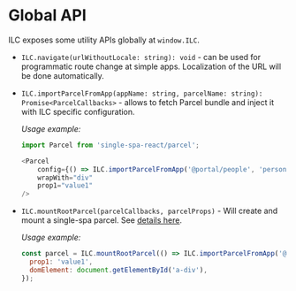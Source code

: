 # Global API

ILC exposes some utility APIs globally at `window.ILC`.

* `ILC.navigate(urlWithoutLocale: string): void` - can be used for programmatic route change at simple apps. 
Localization of the URL will be done automatically.
* `ILC.importParcelFromApp(appName: string, parcelName: string): Promise<ParcelCallbacks>` - allows to fetch Parcel bundle and inject it with ILC specific configuration.

    _Usage example:_
    ```javascript
    import Parcel from 'single-spa-react/parcel';
  
    <Parcel
        config={() => ILC.importParcelFromApp('@portal/people', 'person')}
        wrapWith="div"
        prop1="value1"
    />
    ```
  
* `ILC.mountRootParcel(parcelCallbacks, parcelProps)` - Will create and mount a single-spa parcel. See [details here](https://single-spa.js.org/docs/api/#mountrootparcel).

    _Usage example:_
    ```javascript
    const parcel = ILC.mountRootParcel(() => ILC.importParcelFromApp('@portal/people', 'person'), {
      prop1: 'value1',
      domElement: document.getElementById('a-div'),
    });
    ```